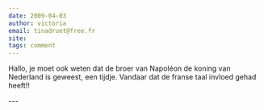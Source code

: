 ```yaml
---
date: 2009-04-03
author: victoria
email: tinadruet@free.fr
site: 
tags: comment
---
```


<p>Hallo, je moet ook weten dat de broer van Napoléon de koning van Nederland is geweest, een tijdje. Vandaar dat de franse taal invloed gehad heeft!!</p>
---